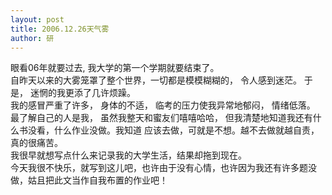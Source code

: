 ```yaml
---
layout: post
title: 2006.12.26天气雾  
author: 研
---
```


眼看06年就要过去, 我大学的第一个学期就要结束了。  
自昨天以来的大雾笼罩了整个世界，一切都是模模糊糊的， 令人感到迷茫。 于是， 迷惘的我更添了几许烦躁。  
我的感冒严重了许多， 身体的不适， 临考的压力使我异常地郁闷， 情绪低落。  
最了解自己的人是我， 虽然我整天和蜜友们嘻嘻哈哈， 但我清楚地知道我还有什么书没看，什么作业没做。我知道
应该去做，可就是不想。越不去做就越自责，真的很痛苦。  
我很早就想写点什么来记录我的大学生活，结果却拖到现在。  
今天我很不快乐，就写到这儿吧，也许由于没有心情，也许因为我还有许多题没做，姑且把此文当作自我布置的作业吧！